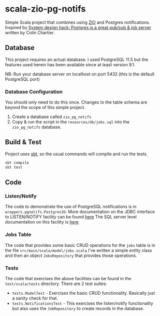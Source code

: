 # scala-zio-pg-notifs

Simple Scala project that combines using [ZIO](https://zio.dev) and Postgres notifications. Inspired by 
[System design hack: Postgres is a great pub/sub & job server](https://layerci.com/blog/postgres-is-the-answer/) written
by Colin Chartier.

## Database
This project requires an actual database. I used PostgreSQL 11.5 but the features used herein has been available
since at least version 9.1.

NB: Run your database server on localhost on port 5432 (this is the default PostgreSQL port)

### Database Configuration 
You should only need to do this once. Changes to the table schema are beyond the scope of this simple project.

1. Create a database called `zio_pg_notifs`
2. Copy & run the script in the `resources/db/jobs.sql` into the `zio_pg_notifs` database.

## Build & Test
Project uses [sbt](https://scala-sbt.org), so the usual commands will compile and run the tests.
```bash
sbt compile
sbt test
```

## Code

### Listen/Notify
The code to demonstrate the use of PostgreSQL notifications is in `wrappers.pgnotifs.PostgresIO`. More documentation
on the JDBC interface to LISTEN/NOTIFY facility can be found [here](https://jdbc.postgresql.org/documentation/head/listennotify.html)
The SQL server level documentation on this facility is [here](https://www.postgresql.org/docs/11/sql-notify.html) 

### Jobs Table
The code that provides some basic CRUD operations for the `jobs` table is in the file `src/main/scala/model/jobs.scala`
I've written a simple entity class and then an object `JobsRepository` that provides those operations.

### Tests
The code that exercises the above facilities can be found in the `test/scala/tests` directory. There are 2 test suites:

- `tests.ModelTest` - Exercises the basic CRUD functionality. Basically just a sanity check for that.
- `tests.NotificationsTest` - This exercises the listen/notify functionality but also uses the `JobRepository` to create
records in the database. 